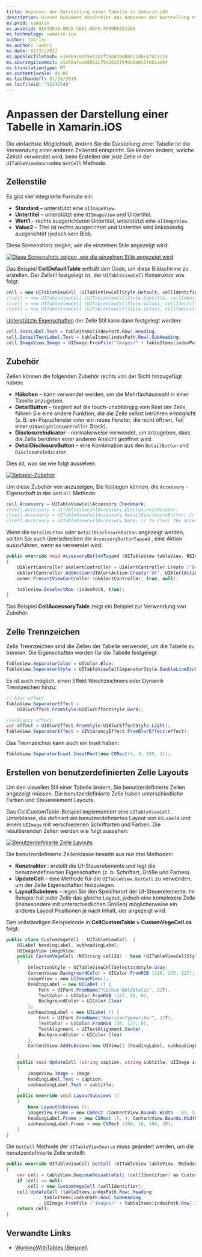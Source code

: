 ```yaml
---
title: Anpassen der Darstellung einer Tabelle in Xamarin.iOS
description: Dieses Dokument beschreibt das Anpassen der Darstellung einer Tabelle in Xamarin.iOS. Es wird erläutert, Zellstile "," Zubehör "," Zelle Trennzeichen "und" benutzerdefinierte Zelle Layouts.
ms.prod: xamarin
ms.assetid: 8A83DE38-0028-CB61-66F9-0FB9DE552286
ms.technology: xamarin-ios
author: lobrien
ms.author: laobri
ms.date: 03/22/2017
ms.openlocfilehash: e1e86918d29e12d2f34dd3008b8c1d8e47471c24
ms.sourcegitcommit: a1a58afea68912c79d16a3f64de9a0c1feb2aeb4
ms.translationtype: MT
ms.contentlocale: de-DE
ms.lasthandoff: 01/30/2019
ms.locfileid: "55233548"
---
```

# <a name="customizing-a-tables-appearance-in-xamarinios"></a>Anpassen der Darstellung einer Tabelle in Xamarin.iOS

Die einfachste Möglichkeit, ändern Sie die Darstellung einer Tabelle ist die Verwendung einer anderen Zellenstil entspricht. Sie können ändern, welche Zellstil verwendet wird, beim Erstellen der jede Zelle in der `UITableViewSource`des `GetCell` Methode.

## <a name="cell-styles"></a>Zellenstile

Es gibt vier integrierte Formate ein:

-  **Standard** – unterstützt eine `UIImageView`.
-  **Untertitel** – unterstützt eine `UIImageView` und Untertitel.
-  **Wert1** – rechts ausgerichteten Untertitel, unterstützt eine `UIImageView`.
-  **Value2** – Titel ist rechts ausgerichtet und Untertitel wird linksbündig ausgerichtet (jedoch kein Bild).


Diese Screenshots zeigen, wie die einzelnen Stile angezeigt wird:

 [![](customizing-table-appearance-images/image7.png "Diese Screenshots zeigen, wie die einzelnen Stile angezeigt wird")](customizing-table-appearance-images/image7.png#lightbox)

Das Beispiel **CellDefaultTable** enthält den Code, um diese Bildschirme zu erstellen. Der Zellstil festgelegt ist, der `UITableViewCell` Konstruktor wie folgt:

```csharp
cell = new UITableViewCell (UITableViewCellStyle.Default, cellIdentifier);
//cell = new UITableViewCell (UITableViewCellStyle.Subtitle, cellIdentifier);
//cell = new UITableViewCell (UITableViewCellStyle.Value1, cellIdentifier);
//cell = new UITableViewCell (UITableViewCellStyle.Value2, cellIdentifier);
```

[Unterstützte Eigenschaften](xref:UIKit.UITableViewCell) der Zelle Stil kann dann festgelegt werden:

```csharp
cell.TextLabel.Text = tableItems[indexPath.Row].Heading;
cell.DetailTextLabel.Text = tableItems[indexPath.Row].SubHeading;
cell.ImageView.Image = UIImage.FromFile("Images/" + tableItems[indexPath.Row].ImageName); // don't use for Value2
```

## <a name="accessories"></a>Zubehör

Zellen können die folgenden Zubehör rechts von der Sicht hinzugefügt haben:

-   **Häkchen** – kann verwendet werden, um die Mehrfachauswahl in einer Tabelle anzugeben.
-   **DetailButton** – reagiert auf die touch-unabhängig vom Rest der Zelle, führen Sie eine andere Funktion, die die Zelle selbst berühren ermöglicht (z. B. ein Popupfenster oder ein neues Fenster, die nicht öffnen, Teil einer `UINavigationController` Stack).
-   **DisclosureIndicator** – normalerweise verwendet, um anzugeben, dass die Zelle berühren einer anderen Ansicht geöffnet wird.
-   **DetailDisclosureButton** – eine Kombination aus den `DetailButton` und `DisclosureIndicator`.


Dies ist, was sie wie folgt aussehen:

 [![](customizing-table-appearance-images/image8.png "Beispiel-Zubehör")](customizing-table-appearance-images/image8.png#lightbox)

Um diese Zubehör von anzuzeigen, Sie festlegen können, die `Accessory` -Eigenschaft in der `GetCell` Methode:

```csharp
cell.Accessory = UITableViewCellAccessory.Checkmark;
//cell.Accessory = UITableViewCellAccessory.DisclosureIndicator;
//cell.Accessory = UITableViewCellAccessory.DetailDisclosureButton; // implement AccessoryButtonTapped
//cell.Accessory = UITableViewCellAccessory.None; // to clear the accessory
```

Wenn die `DetailButton` oder `DetailDisclosureButton` angezeigt werden, sollten Sie auch überschreiben die `AccessoryButtonTapped` , eine Aktion auszuführen, wenn es verwendet wird.

```csharp
public override void AccessoryButtonTapped (UITableView tableView, NSIndexPath indexPath)
{
    UIAlertController okAlertController = UIAlertController.Create ("DetailDisclosureButton Touched", tableItems[indexPath.Row].Heading, UIAlertControllerStyle.Alert);
    okAlertController.AddAction(UIAlertAction.Create("OK", UIAlertActionStyle.Default, null));
    owner.PresentViewController (okAlertController, true, null);

    tableView.DeselectRow (indexPath, true);
}
```

Das Beispiel **CellAccessoryTable** zeigt ein Beispiel zur Verwendung von Zubehör.

## <a name="cell-separators"></a>Zelle Trennzeichen

Zelle Trennzeichen sind die Zellen der Tabelle verwendet, um die Tabelle zu trennen. Die Eigenschaften werden für die Tabelle festgelegt.

```csharp
TableView.SeparatorColor = UIColor.Blue;
TableView.SeparatorStyle = UITableViewCellSeparatorStyle.DoubleLineEtched;
```

Es ist auch möglich, einen Effekt Weichzeichners oder Dynamik Trennzeichen hinzu:

```csharp
// blur effect
TableView.SeparatorEffect =
    UIBlurEffect.FromStyle(UIBlurEffectStyle.Dark);

//vibrancy effect
var effect = UIBlurEffect.FromStyle(UIBlurEffectStyle.Light);
TableView.SeparatorEffect = UIVibrancyEffect.FromBlurEffect(effect);
```

Das Trennzeichen kann auch ein Inset haben:

```csharp
TableView.SeparatorInset.InsetRect(new CGRect(4, 4, 150, 2));
```

## <a name="creating-custom-cell-layouts"></a>Erstellen von benutzerdefinierten Zelle Layouts

Um den visuellen Stil einer Tabelle ändern, Sie benutzerdefinierte Zellen angezeigt müssen. Die benutzerdefinierte Zelle haben unterschiedliche Farben und Steuerelement Layouts.

Das CellCustomTable-Beispiel implementiert eine `UITableViewCell` Unterklasse, die definiert ein benutzerdefiniertes Layout von `UILabel`s und einem `UIImage` mit verschiedenen Schriftarten und Farben. Die resultierenden Zellen werden wie folgt aussehen:

 [![](customizing-table-appearance-images/image9.png "Benutzerdefinierte Zelle Layouts")](customizing-table-appearance-images/image9.png#lightbox)

Die benutzerdefinierte Zellenklasse besteht aus nur drei Methoden:

-   **Konstruktor** : erstellt die UI-Steuerelemente und legt die benutzerdefinierten Eigenschaften (z. b. Schriftart, Größe und Farben).
-   **UpdateCell** – eine Methode für die `UITableView.GetCell` zu verwenden, um der Zelle Eigenschaften festzulegen.
-   **LayoutSubviews** – legen Sie den Speicherort der UI-Steuerelemente. Im Beispiel hat jeder Zelle das gleiche Layout, jedoch eine komplexere Zelle (insbesondere mit unterschiedlichen Größen) möglicherweise ein anderes Layout Positionen je nach Inhalt, der angezeigt wird.


Den vollständigen Beispielcode in **CellCustomTable > CustomVegeCell.cs** folgt:

```csharp
public class CustomVegeCell : UITableViewCell  {
    UILabel headingLabel, subheadingLabel;
    UIImageView imageView;
    public CustomVegeCell (NSString cellId) : base (UITableViewCellStyle.Default, cellId)
    {
        SelectionStyle = UITableViewCellSelectionStyle.Gray;
        ContentView.BackgroundColor = UIColor.FromRGB (218, 255, 127);
        imageView = new UIImageView();
        headingLabel = new UILabel () {
            Font = UIFont.FromName("Cochin-BoldItalic", 22f),
            TextColor = UIColor.FromRGB (127, 51, 0),
            BackgroundColor = UIColor.Clear
        };
        subheadingLabel = new UILabel () {
            Font = UIFont.FromName("AmericanTypewriter", 12f),
            TextColor = UIColor.FromRGB (38, 127, 0),
            TextAlignment = UITextAlignment.Center,
            BackgroundColor = UIColor.Clear
        };
        ContentView.AddSubviews(new UIView[] {headingLabel, subheadingLabel, imageView});

    }
    public void UpdateCell (string caption, string subtitle, UIImage image)
    {
        imageView.Image = image;
        headingLabel.Text = caption;
        subheadingLabel.Text = subtitle;
    }
    public override void LayoutSubviews ()
    {
        base.LayoutSubviews ();
        imageView.Frame = new CGRect (ContentView.Bounds.Width - 63, 5, 33, 33);
        headingLabel.Frame = new CGRect (5, 4, ContentView.Bounds.Width - 63, 25);
        subheadingLabel.Frame = new CGRect (100, 18, 100, 20);
    }
}
```

Die `GetCell` Methode der `UITableViewSource` muss geändert werden, um die benutzerdefinierte Zelle erstellt:

```csharp
public override UITableViewCell GetCell (UITableView tableView, NSIndexPath indexPath)
{
    var cell = tableView.DequeueReusableCell (cellIdentifier) as CustomVegeCell;
    if (cell == null)
        cell = new CustomVegeCell (cellIdentifier);
    cell.UpdateCell (tableItems[indexPath.Row].Heading
            , tableItems[indexPath.Row].SubHeading
            , UIImage.FromFile ("Images/" + tableItems[indexPath.Row].ImageName) );
    return cell;
}
```



## <a name="related-links"></a>Verwandte Links

- [WorkingWithTables (Beispiel)](https://developer.xamarin.com/samples/monotouch/WorkingWithTables)
